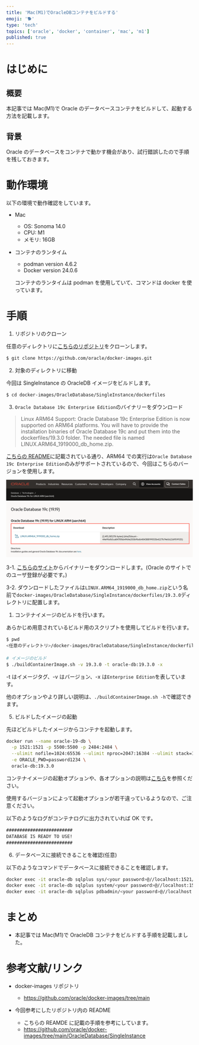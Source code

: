 ```yaml
---
title: 'Mac(M1)でOracleDBコンテナをビルドする'
emoji: '🐕'
type: 'tech'
topics: ['oracle', 'docker', 'container', 'mac', 'm1']
published: true
---
```


# はじめに

## 概要

本記事では Mac(M1)で Oracle のデータベースコンテナをビルドして、起動する方法を記載します。

## 背景

Oracle のデータベースをコンテナで動かす機会があり、試行錯誤したので手順を残しておきます。

# 動作環境

以下の環境で動作確認をしています。

- Mac

  - OS: Sonoma 14.0
  - CPU: M1
  - メモリ: 16GB

- コンテナのランタイム

  - podman version 4.6.2
  - Docker version 24.0.6

  コンテナのランタイムは podman を使用していて、コマンドは docker を使っています。

# 手順

1. リポジトリのクローン

任意のディレクトリに[こちらのリポジトリ](https://github.com/oracle/docker-images/tree/main)をクローンします。

```sh
$ git clone https://github.com/oracle/docker-images.git
```

2. 対象のディレクトリに移動

今回は SingleInstance の OracleDB イメージをビルドします。

```sh
$ cd docker-images/OracleDatabase/SingleInstance/dockerfiles
```

3. `Oracle Database 19c Enterprise Edition`のバイナリーをダウンロード

> Linux ARM64 Support: Oracle Database 19c Enterprise Edition is now supported on ARM64 platforms. You will have to provide the installation binaries of Oracle Database 19c and put them into the dockerfiles/19.3.0 folder. The needed file is named LINUX.ARM64_1919000_db_home.zip.

[こちらの README](https://github.com/oracle/docker-images/tree/main/OracleDatabase/SingleInstance)に記載されている通り、ARM64 での実行は`Oracle Database 19c Enterprise Edition`のみがサポートされているので、今回はこちらのバージョンを使用します。

![ダウンロードしたバイナリー](/images/001-oracle-container/image-1.png)

3-1. [こちらのサイト](https://www.oracle.com/database/technologies/oracle19c-linux-arm64-downloads.html)からバイナリーをダウンロードします。(Oracle のサイトでのユーザ登録が必要です。)

3-2. ダウンロードしたファイルは`LINUX.ARM64_1919000_db_home.zip`という名前で`docker-images/OracleDatabase/SingleInstance/dockerfiles/19.3.0`ディレクトリに配置します。

1. コンテナイメージのビルドを行います。

あらかじめ用意されているビルド用のスクリプトを使用してビルドを行います。

```sh
$ pwd
<任意のディレクトリ>/docker-images/OracleDatabase/SingleInstance/dockerfiles

# イメージのビルド
$ ./buildContainerImage.sh -v 19.3.0 -t oracle-db:19.3.0 -x
```

-t はイメージタグ、-v はバージョン、-x は`Enterprise Edition`を表しています。

他のオプションやより詳しい説明は、`./buildContainerImage.sh -h`で確認できます。

5. ビルドしたイメージの起動

先ほどビルドしたイメージからコンテナを起動します。

```sh
docker run --name oracle-19-db \
  -p 1521:1521 -p 5500:5500 -p 2484:2484 \
  --ulimit nofile=1024:65536 --ulimit nproc=2047:16384 --ulimit stack=10485760:33554432 --ulimit memlock=3221225472 \
  -e ORACLE_PWD=password1234 \
  oracle-db:19.3.0
```

コンテナイメージの起動オプションや、各オプションの説明は[こちら](https://github.com/oracle/docker-images/tree/main/OracleDatabase/SingleInstance#running-oracle-database-enterprise-and-standard-edition-2-in-a-container)を参照ください。

使用するバージョンによって起動オプションが若干違っているようなので、ご注意ください。

以下のようなログがコンテナログに出力されていれば OK です。

```txt
#########################
DATABASE IS READY TO USE!
#########################
```

6. データベースに接続できることを確認(任意)

以下のようなコマンドでデータベースに接続できることを確認します。

```sh
docker exec -it oracle-db sqlplus sys/<your password>@//localhost:1521/<your service name> as sysdba
docker exec -it oracle-db sqlplus system/<your password>@//localhost:1521/<your service name>
docker exec -it oracle-db sqlplus pdbadmin/<your password>@//localhost:1521/<Your PDB name>
```

# まとめ

- 本記事では Mac(M1)で OracleDB コンテナをビルドする手順を記載しました。

# 参考文献/リンク

- docker-images リポジトリ

  - https://github.com/oracle/docker-images/tree/main

- 今回参考にしたリポジトリ内の README

  - こちらの REAMDE に記載の手順を参考にしています。
  - https://github.com/oracle/docker-images/tree/main/OracleDatabase/SingleInstance
